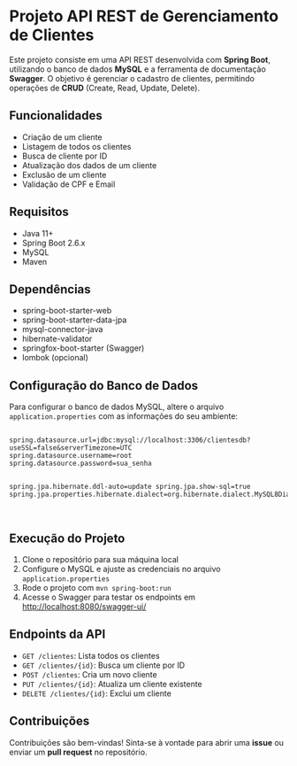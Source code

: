 <h1>Projeto API REST de Gerenciamento de Clientes</h1>

<p>Este projeto consiste em uma API REST desenvolvida com <strong>Spring Boot</strong>, utilizando o banco de dados <strong>MySQL</strong> e a ferramenta de documentação <strong>Swagger</strong>. O objetivo é gerenciar o cadastro de clientes, permitindo operações de <strong>CRUD</strong> (Create, Read, Update, Delete).</p>

<h2>Funcionalidades</h2>
<ul>
    <li>Criação de um cliente</li>
    <li>Listagem de todos os clientes</li>
    <li>Busca de cliente por ID</li>
    <li>Atualização dos dados de um cliente</li>
    <li>Exclusão de um cliente</li>
    <li>Validação de CPF e Email</li>
</ul>

<h2>Requisitos</h2>
<ul>
    <li>Java 11+</li>
    <li>Spring Boot 2.6.x</li>
    <li>MySQL</li>
    <li>Maven</li>
</ul>

<h2>Dependências</h2>
<ul>
    <li>spring-boot-starter-web</li>
    <li>spring-boot-starter-data-jpa</li>
    <li>mysql-connector-java</li>
    <li>hibernate-validator</li>
    <li>springfox-boot-starter (Swagger)</li>
    <li>lombok (opcional)</li>
</ul>

<h2>Configuração do Banco de Dados</h2>
<p>Para configurar o banco de dados MySQL, altere o arquivo <code>application.properties</code> com as informações do seu ambiente:</p>
<pre>
<code>
spring.datasource.url=jdbc:mysql://localhost:3306/clientesdb?useSSL=false&serverTimezone=UTC
spring.datasource.username=root
spring.datasource.password=sua_senha

spring.jpa.hibernate.ddl-auto=update
spring.jpa.show-sql=true
spring.jpa.properties.hibernate.dialect=org.hibernate.dialect.MySQL8Dialect
</code>
</pre>

<h2>Execução do Projeto</h2>
<ol>
    <li>Clone o repositório para sua máquina local</li>
    <li>Configure o MySQL e ajuste as credenciais no arquivo <code>application.properties</code></li>
    <li>Rode o projeto com <code>mvn spring-boot:run</code></li>
    <li>Acesse o Swagger para testar os endpoints em <a href="http://localhost:8080/swagger-ui/">http://localhost:8080/swagger-ui/</a></li>
</ol>

<h2>Endpoints da API</h2>
<ul>
    <li><code>GET /clientes</code>: Lista todos os clientes</li>
    <li><code>GET /clientes/{id}</code>: Busca um cliente por ID</li>
    <li><code>POST /clientes</code>: Cria um novo cliente</li>
    <li><code>PUT /clientes/{id}</code>: Atualiza um cliente existente</li>
    <li><code>DELETE /clientes/{id}</code>: Exclui um cliente</li>
</ul>

<h2>Contribuições</h2>
<p>Contribuições são bem-vindas! Sinta-se à vontade para abrir uma <strong>issue</strong> ou enviar um <strong>pull request</strong> no repositório.</p>
